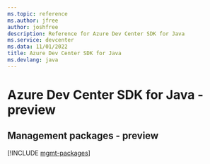 ```yaml
---
ms.topic: reference
ms.author: jfree
author: joshfree
description: Reference for Azure Dev Center SDK for Java
ms.service: devcenter
ms.data: 11/01/2022
title: Azure Dev Center SDK for Java
ms.devlang: java
---
```

# Azure Dev Center SDK for Java - preview

## Management packages - preview
[!INCLUDE [mgmt-packages](dev-center-mgmt-index.md)]